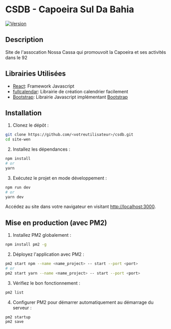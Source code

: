 # CSDB - Capoeira Sul Da Bahia

[![Version](https://img.shields.io/badge/version-1.2.1-blue.svg)](https://img.shields.io/badge/version-1.2.1-blue.svg)

## Description

Site de l'assocation Nossa Cassa qui promouvoit la Capoeira et ses activités dans le 92

## Librairies Utilisées

- [React](https://react.dev): Framework Javascript
- [fullcalendar](https://fullcalendar.io): Librairie de création calendrier facilement
- [Bootstrap](https://www.npmjs.com/package/bootstrap): Librairie Javascript implémentant [Bootstrap](https://getbootstrap.com/)

## Installation 

1. Clonez le dépôt :

```sh
git clone https://github.com/<votreutilisateur>/csdb.git
cd site-wen
```

2. Installez les dépendances :

```sh
npm install
# or
yarn
```

3. Exécutez le projet en mode développement :

```sh
npm run dev
# or
yarn dev
```

Accédez au site dans votre navigateur en visitant [http://localhost:3000](http://localhost:3000).

## Mise en production (avec PM2)

1. Installez PM2 globalement :

```sh
npm install pm2 -g
```

2. Déployez l'application avec PM2 :

```sh
pm2 start npm --name <name_project> -- start --port <port>
# or
pm2 start yarn --name <name_project> -- start --port <port>
```

3. Vérifiez le bon fonctionnement :

```sh
pm2 list
```

4. Configurer PM2 pour démarrer automatiquement au démarrage du serveur :

```sh
pm2 startup
pm2 save
```
